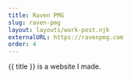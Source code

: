 ```yaml
---
title: Raven PMG
slug: raven-pmg
layout: layouts/work-post.njk
externalURL: https://ravenpmg.com
order: 4
---
```

{{ title }} is a website I made.
